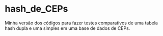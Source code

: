 # hash_de_CEPs

Minha versão dos códigos para fazer testes comparativos de uma tabela hash dupla e uma simples em uma base de dados de CEPs. 
